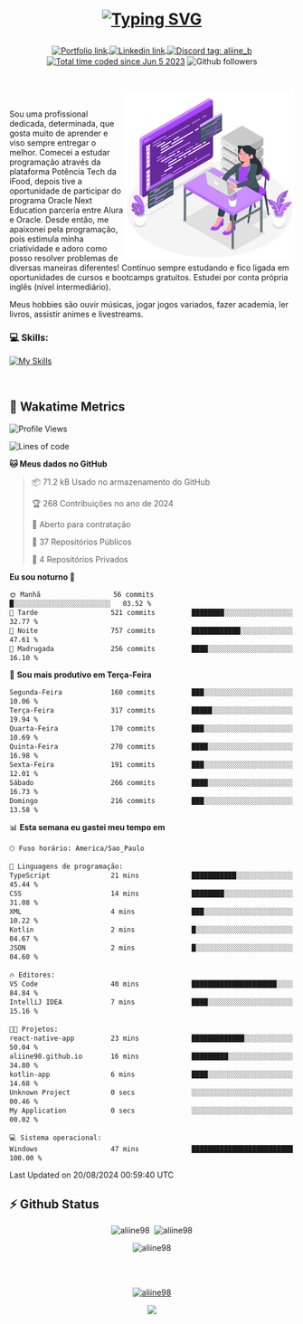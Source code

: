 # <p align = "center"><a href="https://git.io/typing-svg"><img src="https://readme-typing-svg.demolab.com?font=Space+Mono&size=28&pause=1000&duration=4000&color=8E58F7&vCenter=true&width=500&lines=%E2%9C%A8+Ol%C3%A1%2C+sou+Aline+Bevilacqua;%E2%9C%A8+Desenvolvedora+Web!" alt="Typing SVG" /></a></p>

<p align = "center">
    <a href="https://aliine98.github.io" target="_blank">
        <img alt="Portfolio link" align="center" src = "https://img.shields.io/badge/portfolio-8A2BE2?style=for-the-badge">
    </a>
    <a href="https://www.linkedin.com/in/aline-bevilacqua/" target="_blank">
        <img alt="Linkedin link" align="center" src = "https://img.shields.io/badge/LinkedIn-0077B5?style=for-the-badge&logo=linkedin&logoColor=white">
    </a>
    <a href="https://discord.com/" target="_blank">
        <img alt="Discord tag: aliine_b" align="center" src="https://img.shields.io/badge/-aliine__b-5865f2?style=flat-square&logo=Discord&logoColor=FFF" height="28">
    </a>
    <a href="https://wakatime.com/@aliine"><img src="https://wakatime.com/badge/user/d705bdc6-1244-4026-9380-8de8c1599f8d.svg?style=for-the-badge" alt="Total time coded since Jun 5 2023" align="center"/></a>
    <img alt="Github followers" align="center" src="https://img.shields.io/github/followers/Aliine98?style=for-the-badge&color=bf0f47&logo=github&logoColor=white">
</p><br>

<a href="https://storyset.com/"><img src="./assets/coding-amico.svg" width="300" align="right"></a>

<div align="left">
<br>

Sou uma profissional dedicada, determinada, que gosta muito de aprender e viso sempre entregar o melhor. Comecei a estudar programação através da plataforma Potência Tech da iFood, depois tive a oportunidade de participar do programa Oracle Next Education parceria entre Alura e Oracle. Desde então, me apaixonei pela programação, pois estimula minha criatividade e adoro como posso resolver problemas de diversas maneiras diferentes! Continuo sempre estudando e fico ligada em oportunidades de cursos e bootcamps gratuitos.
Estudei por conta própria inglês (nível intermediário).

Meus hobbies são ouvir músicas, jogar jogos variados, fazer academia, ler livros, assistir animes e livestreams.

### 💻 Skills:
[![My Skills](https://skillicons.dev/icons?i=html,css,js,bootstrap,tailwind,ts,mysql,angular,next,nuxt,express,mongo,java)](https://skillicons.dev)
</div>
<br>

## 🚀 Wakatime Metrics

<!--START_SECTION:waka-->
![Profile Views](http://img.shields.io/badge/Visualizac%C3%B5es%20do%20perfil-7-blue)

![Lines of code](https://img.shields.io/badge/Desde%20o%20Hello%20World%20eu%20escrevi-329.3%20thousand%20linhas%20de%20c%C3%B3digo-blue)

**🐱 Meus dados no GitHub** 

> 📦 71.2 kB Usado no armazenamento do GitHub 
 > 
> 🏆 268 Contribuições no ano de 2024
 > 
> 💼 Aberto para contratação
 > 
> 📜 37 Repositórios Públicos 
 > 
> 🔑 4 Repositórios Privados 
 > 
**Eu sou noturno 🦉** 

```text
🌞 Manhã                  56 commits          █░░░░░░░░░░░░░░░░░░░░░░░░   03.52 % 
🌆 Tarde                  521 commits         ████████░░░░░░░░░░░░░░░░░   32.77 % 
🌃 Noite                  757 commits         ████████████░░░░░░░░░░░░░   47.61 % 
🌙 Madrugada              256 commits         ████░░░░░░░░░░░░░░░░░░░░░   16.10 % 
```
📅 **Sou mais produtivo em Terça-Feira** 

```text
Segunda-Feira            160 commits         ███░░░░░░░░░░░░░░░░░░░░░░   10.06 % 
Terça-Feira              317 commits         █████░░░░░░░░░░░░░░░░░░░░   19.94 % 
Quarta-Feira             170 commits         ███░░░░░░░░░░░░░░░░░░░░░░   10.69 % 
Quinta-Feira             270 commits         ████░░░░░░░░░░░░░░░░░░░░░   16.98 % 
Sexta-Feira              191 commits         ███░░░░░░░░░░░░░░░░░░░░░░   12.01 % 
Sábado                   266 commits         ████░░░░░░░░░░░░░░░░░░░░░   16.73 % 
Domingo                  216 commits         ███░░░░░░░░░░░░░░░░░░░░░░   13.58 % 
```


📊 **Esta semana eu gastei meu tempo em** 

```text
🕑︎ Fuso horário: America/Sao_Paulo

💬 Linguagens de programação: 
TypeScript               21 mins             ███████████░░░░░░░░░░░░░░   45.44 % 
CSS                      14 mins             ████████░░░░░░░░░░░░░░░░░   31.08 % 
XML                      4 mins              ███░░░░░░░░░░░░░░░░░░░░░░   10.22 % 
Kotlin                   2 mins              █░░░░░░░░░░░░░░░░░░░░░░░░   04.67 % 
JSON                     2 mins              █░░░░░░░░░░░░░░░░░░░░░░░░   04.60 % 

🔥 Editores: 
VS Code                  40 mins             █████████████████████░░░░   84.84 % 
IntelliJ IDEA            7 mins              ████░░░░░░░░░░░░░░░░░░░░░   15.16 % 

🐱‍💻 Projetos: 
react-native-app         23 mins             █████████████░░░░░░░░░░░░   50.04 % 
aliine98.github.io       16 mins             █████████░░░░░░░░░░░░░░░░   34.80 % 
kotlin-app               6 mins              ████░░░░░░░░░░░░░░░░░░░░░   14.68 % 
Unknown Project          0 secs              ░░░░░░░░░░░░░░░░░░░░░░░░░   00.46 % 
My Application           0 secs              ░░░░░░░░░░░░░░░░░░░░░░░░░   00.02 % 

💻 Sistema operacional: 
Windows                  47 mins             █████████████████████████   100.00 % 
```


 Last Updated on 20/08/2024 00:59:40 UTC
<!--END_SECTION:waka-->
 
## ⚡ Github Status

<p align="center"><img src="https://my-github-readme-stats-aliine98.vercel.app/api?username=aliine98&show_icons=true&locale=en&theme=radical" alt="aliine98" />&nbsp;&nbsp;<img src="https://my-github-readme-stats-aliine98.vercel.app/api/top-langs?username=aliine98&show_icons=true&locale=en&layout=compact&theme=radical&exclude_repo=my-github-readme-stats,my-github-readme-streak-stats,github-readme-streak-stats,ajax-com-js-puro" alt="aliine98" /></p>

<p align="center"><img src="https://streak-stats.demolab.com?user=aliine98&theme=radical" alt="aliine98" /></p>

<br><br>
<p align="center"> <a href="https://github.com/ryo-ma/github-profile-trophy" target="_blank"><img src="https://github-profile-trophy.vercel.app/?username=aliine98&theme=radical&column=4" alt="aliine98" /></a> </p>

<p align="center"><img src="https://media4.giphy.com/media/C1bBFL2dMQxA4/giphy.gif?cid=ecf05e47z7xqxd7gboyuplq95r7v869x9bi8msk1upllpme2&ep=v1_gifs_search&rid=giphy.gif&ct=g" width="700"></p>
